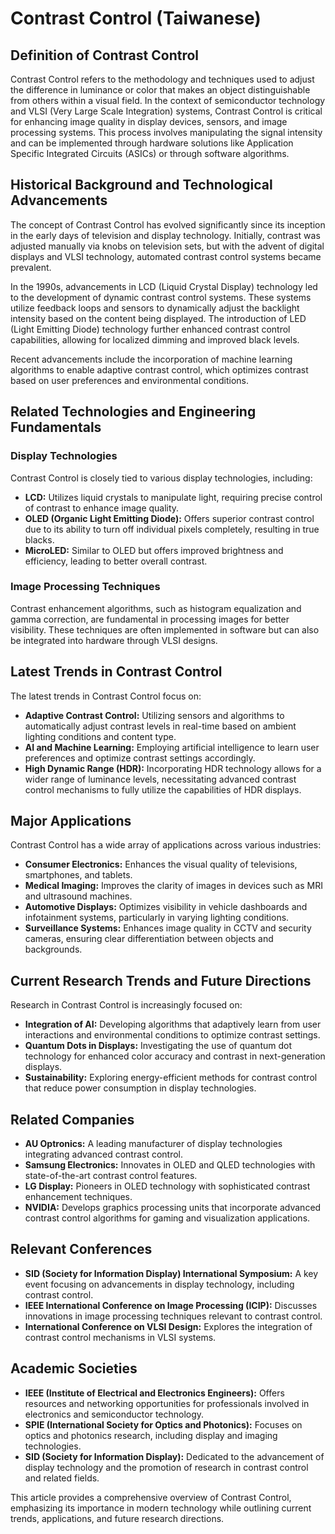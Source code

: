 # Contrast Control (Taiwanese)

## Definition of Contrast Control

Contrast Control refers to the methodology and techniques used to adjust the difference in luminance or color that makes an object distinguishable from others within a visual field. In the context of semiconductor technology and VLSI (Very Large Scale Integration) systems, Contrast Control is critical for enhancing image quality in display devices, sensors, and image processing systems. This process involves manipulating the signal intensity and can be implemented through hardware solutions like Application Specific Integrated Circuits (ASICs) or through software algorithms.

## Historical Background and Technological Advancements

The concept of Contrast Control has evolved significantly since its inception in the early days of television and display technology. Initially, contrast was adjusted manually via knobs on television sets, but with the advent of digital displays and VLSI technology, automated contrast control systems became prevalent.

In the 1990s, advancements in LCD (Liquid Crystal Display) technology led to the development of dynamic contrast control systems. These systems utilize feedback loops and sensors to dynamically adjust the backlight intensity based on the content being displayed. The introduction of LED (Light Emitting Diode) technology further enhanced contrast control capabilities, allowing for localized dimming and improved black levels.

Recent advancements include the incorporation of machine learning algorithms to enable adaptive contrast control, which optimizes contrast based on user preferences and environmental conditions.

## Related Technologies and Engineering Fundamentals

### Display Technologies

Contrast Control is closely tied to various display technologies, including:

- **LCD:** Utilizes liquid crystals to manipulate light, requiring precise control of contrast to enhance image quality.
- **OLED (Organic Light Emitting Diode):** Offers superior contrast control due to its ability to turn off individual pixels completely, resulting in true blacks.
- **MicroLED:** Similar to OLED but offers improved brightness and efficiency, leading to better overall contrast.

### Image Processing Techniques

Contrast enhancement algorithms, such as histogram equalization and gamma correction, are fundamental in processing images for better visibility. These techniques are often implemented in software but can also be integrated into hardware through VLSI designs.

## Latest Trends in Contrast Control

The latest trends in Contrast Control focus on:

- **Adaptive Contrast Control:** Utilizing sensors and algorithms to automatically adjust contrast levels in real-time based on ambient lighting conditions and content type.
- **AI and Machine Learning:** Employing artificial intelligence to learn user preferences and optimize contrast settings accordingly.
- **High Dynamic Range (HDR):** Incorporating HDR technology allows for a wider range of luminance levels, necessitating advanced contrast control mechanisms to fully utilize the capabilities of HDR displays.

## Major Applications

Contrast Control has a wide array of applications across various industries:

- **Consumer Electronics:** Enhances the visual quality of televisions, smartphones, and tablets.
- **Medical Imaging:** Improves the clarity of images in devices such as MRI and ultrasound machines.
- **Automotive Displays:** Optimizes visibility in vehicle dashboards and infotainment systems, particularly in varying lighting conditions.
- **Surveillance Systems:** Enhances image quality in CCTV and security cameras, ensuring clear differentiation between objects and backgrounds.

## Current Research Trends and Future Directions

Research in Contrast Control is increasingly focused on:

- **Integration of AI:** Developing algorithms that adaptively learn from user interactions and environmental conditions to optimize contrast settings.
- **Quantum Dots in Displays:** Investigating the use of quantum dot technology for enhanced color accuracy and contrast in next-generation displays.
- **Sustainability:** Exploring energy-efficient methods for contrast control that reduce power consumption in display technologies.

## Related Companies

- **AU Optronics:** A leading manufacturer of display technologies integrating advanced contrast control.
- **Samsung Electronics:** Innovates in OLED and QLED technologies with state-of-the-art contrast control features.
- **LG Display:** Pioneers in OLED technology with sophisticated contrast enhancement techniques.
- **NVIDIA:** Develops graphics processing units that incorporate advanced contrast control algorithms for gaming and visualization applications.

## Relevant Conferences

- **SID (Society for Information Display) International Symposium:** A key event focusing on advancements in display technology, including contrast control.
- **IEEE International Conference on Image Processing (ICIP):** Discusses innovations in image processing techniques relevant to contrast control.
- **International Conference on VLSI Design:** Explores the integration of contrast control mechanisms in VLSI systems.

## Academic Societies

- **IEEE (Institute of Electrical and Electronics Engineers):** Offers resources and networking opportunities for professionals involved in electronics and semiconductor technology.
- **SPIE (International Society for Optics and Photonics):** Focuses on optics and photonics research, including display and imaging technologies.
- **SID (Society for Information Display):** Dedicated to the advancement of display technology and the promotion of research in contrast control and related fields. 

This article provides a comprehensive overview of Contrast Control, emphasizing its importance in modern technology while outlining current trends, applications, and future research directions.